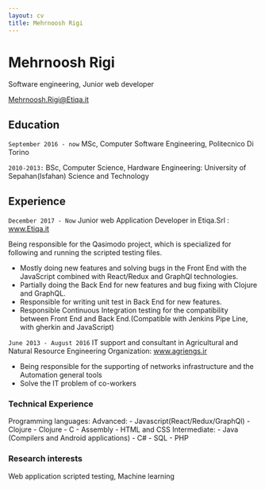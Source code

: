 ```yaml
---
layout: cv
title: Mehrnoosh Rigi
---
```

# Mehrnoosh Rigi
Software engineering, Junior web developer

<div id="webaddress">
<a href="mehrnoosh.rigi@etiqa.it">Mehrnoosh.Rigi@Etiqa.it</a>
</div>

## Education
`September 2016 - now`
  MSc, Computer Software Engineering, Politecnico Di Torino

`2010-2013:`
  BSc, Computer Science, Hardware Engineering: University of Sepahan(Isfahan) Science and Technology
## Experience

`December 2017 - Now`
Junior web Application Developer in Etiqa.Srl : www.Etiqa.it

Being responsible for the Qasimodo project, which is specialized for following and running the scripted testing files. 
- Mostly doing new features and solving bugs in the Front End with the JavaScript combined with React/Redux and GraphQl technologies.
- Partially doing the Back End for new features and bug fixing with Clojure and GraphQL.
- Responsible for writing unit test in Back End for new features.
- Responsible Continuous Integration testing for the compatibility between Front End and Back End.(Compatible with Jenkins Pipe Line, with gherkin and JavaScript)

`June 2013 - August 2016`
IT support and consultant in Agricultural and Natural Resource Engineering Organization: www.agriengs.ir
- Being responsible for the supporting of networks infrastructure and the Automation general tools
- Solve the IT problem of co-workers

### Technical Experience

Programming languages: 
  Advanced: 
    - Javascript(React/Redux/GraphQl)
    - Clojure
    - Clojure
    - C
    - Assembly
    - HTML and CSS
  Intermediate:
      - Java (Compilers and Android applications)
      - C#
      - SQL
      - PHP

### Research interests

Web application scripted testing, Machine learning

<!-- ### Footer

Last updated: May 2013 -->


